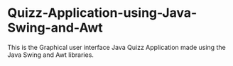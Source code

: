 # Quizz-Application-using-Java-Swing-and-Awt
This is the Graphical user interface Java Quizz Application made using the Java Swing and Awt libraries. 
